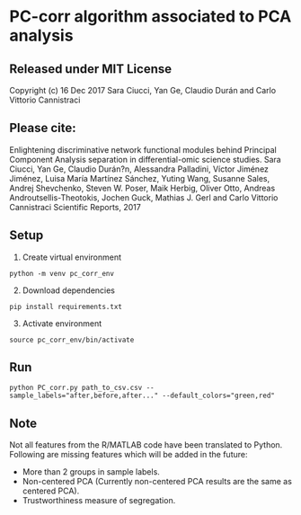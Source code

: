 # PC-corr algorithm associated to PCA analysis

## Released under MIT License
Copyright (c) 16 Dec 2017 Sara Ciucci, Yan Ge, Claudio Durán and Carlo Vittorio Cannistraci

## Please cite:
Enlightening discriminative network functional modules behind Principal Component Analysis separation in differential-omic science studies.
Sara Ciucci, Yan Ge, Claudio Durán?n, Alessandra Palladini, Víctor Jiménez Jiménez, Luisa María Martínez Sánchez, 
Yuting Wang, Susanne Sales, Andrej Shevchenko, Steven W. Poser, Maik Herbig, Oliver Otto, Andreas Androutsellis-Theotokis, 
Jochen Guck, Mathias J. Gerl and Carlo Vittorio Cannistraci 
Scientific Reports, 2017

## Setup

1. Create virtual environment

`python -m venv pc_corr_env`

2. Download dependencies

`pip install requirements.txt`

3. Activate environment

`source pc_corr_env/bin/activate`

## Run

`python PC_corr.py path_to_csv.csv --sample_labels="after,before,after..." --default_colors="green,red"`


## Note

Not all features from the R/MATLAB code have been translated to Python. Following are missing features which will be added in the future:
- More than 2 groups in sample labels.
- Non-centered PCA (Currently non-centered PCA results are the same as centered PCA).
- Trustworthiness measure of segregation.
        